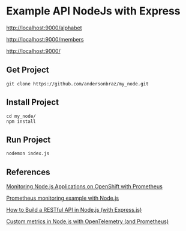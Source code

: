 # Example API NodeJs with Express

[http://localhost:9000/alphabet](http://localhost:9000/alphabet)

[http://localhost:9000/members](http://localhost:9000/members)

[http://localhost:9000/](http://localhost:9000/)


## Get Project

```shell
git clone https://github.com/andersonbraz/my_node.git
```

## Install Project

```shell
cd my_node/
npm install
```

## Run Project

```shell
nodemon index.js
```

## References

[Monitoring Node.js Applications on OpenShift with Prometheus](https://developers.redhat.com/blog/2018/12/21/monitoring-node-js-applications-on-openshift-with-prometheus/)

[Prometheus monitoring example with Node.js](https://github.com/RisingStack/example-prometheus-nodejs)

[How to Build a RESTful API in Node.js (with Express.js)](https://rapidapi.com/blog/nodejs-express-rest-api-example/)

[Custom metrics in Node.js with OpenTelemetry (and Prometheus)](https://dev.to/yuriatgoogle/custom-metrics-in-node-js-with-opentelemetry-and-prometheus-3dbd)